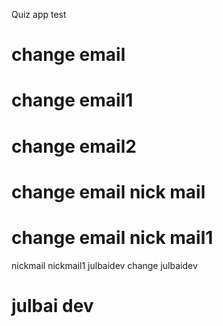 Quiz app
test
# change email
# change email1
# change email2
# change email nick mail
# change email nick mail1

nickmail
nickmail1
julbaidev
change julbaidev
# julbai dev
